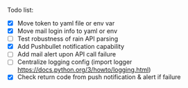 Todo list:
- [X] Move token to yaml file or env var
- [X] Move mail login info to yaml or env
- [ ] Test robustness of rain API parsing
- [X] Add Pushbullet notification capability
- [ ] Add mail alert upon API call failure
- [ ] Centralize logging config (import logger https://docs.python.org/3/howto/logging.html)
- [X] Check return code from push notification & alert if failure